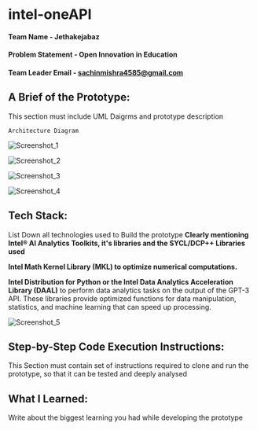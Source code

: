 # intel-oneAPI

#### Team Name - Jethakejabaz
#### Problem Statement - Open Innovation in Education 
#### Team Leader Email - sachinmishra4585@gmail.com

## A Brief of the Prototype:
  This section must include UML Daigrms and prototype description
  
  
  `Architecture Diagram`
  
  ![Screenshot_1](https://github.com/Kush134/intel-oneAPI-Jethakejabaz-/assets/37140352/f3ee9dfd-a5ba-4d39-81bf-eb951f341156)
  
  
  ![Screenshot_2](https://github.com/Kush134/intel-oneAPI-Jethakejabaz-/assets/37140352/bccf37d5-5dcc-4a45-afaf-51677b659d54)



![Screenshot_3](https://github.com/Kush134/intel-oneAPI-Jethakejabaz-/assets/37140352/91224c90-179f-4c7c-8a36-9d5856bef64e)



![Screenshot_4](https://github.com/Kush134/intel-oneAPI-Jethakejabaz-/assets/37140352/af2aa710-650f-459f-a40b-30374962b3b3)


  
## Tech Stack: 
   List Down all technologies used to Build the prototype **Clearly mentioning Intel® AI Analytics Toolkits, it's libraries and the SYCL/DCP++ Libraries used**
   
   **Intel Math Kernel Library (MKL) to optimize numerical computations.**

**Intel Distribution for Python or the Intel Data Analytics Acceleration Library (DAAL)** to perform data analytics tasks on the output of the GPT-3 API. These libraries provide optimized functions for data manipulation, statistics, and machine learning that can speed up processing.


   
   ![Screenshot_5](https://github.com/Kush134/intel-oneAPI-Jethakejabaz-/assets/37140352/d5e88507-9972-4837-89e8-31e48fcbad6d)

   
## Step-by-Step Code Execution Instructions:
  This Section must contain set of instructions required to clone and run the prototype, so that it can be tested and deeply analysed
  
## What I Learned:
   Write about the biggest learning you had while developing the prototype
